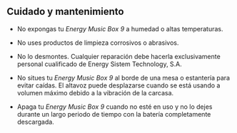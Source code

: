 ## Cuidado y mantenimiento

*	No expongas tu *Energy Music Box 9* a humedad o altas temperaturas.

*	No uses productos de limpieza corrosivos o abrasivos.

*	No lo desmontes. Cualquier reparación debe hacerla exclusivamente personal cualificado de Energy Sistem Technology, S.A.

* No situes tu *Energy Music Box 9* al borde de una mesa o estantería para evitar caídas. El altavoz puede desplazarse cuando se está usando a volumen máximo debido a la vibración de la carcasa. 

*	Apaga tu *Energy Music Box 9* cuando no esté en uso y no lo dejes durante un largo periodo de tiempo con la batería completamente descargada.

